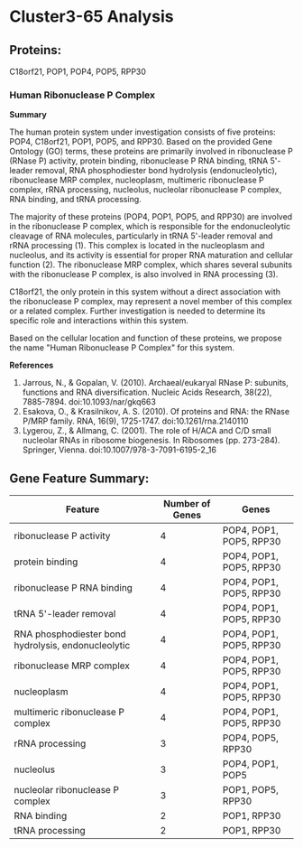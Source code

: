 # Cluster3-65 Analysis

## Proteins: 

C18orf21, POP1, POP4, POP5, RPP30

### Human Ribonuclease P Complex

**Summary**

The human protein system under investigation consists of five proteins: POP4, C18orf21, POP1, POP5, and RPP30. Based on the provided Gene Ontology (GO) terms, these proteins are primarily involved in ribonuclease P (RNase P) activity, protein binding, ribonuclease P RNA binding, tRNA 5'-leader removal, RNA phosphodiester bond hydrolysis (endonucleolytic), ribonuclease MRP complex, nucleoplasm, multimeric ribonuclease P complex, rRNA processing, nucleolus, nucleolar ribonuclease P complex, RNA binding, and tRNA processing.

The majority of these proteins (POP4, POP1, POP5, and RPP30) are involved in the ribonuclease P complex, which is responsible for the endonucleolytic cleavage of RNA molecules, particularly in tRNA 5'-leader removal and rRNA processing (1). This complex is located in the nucleoplasm and nucleolus, and its activity is essential for proper RNA maturation and cellular function (2). The ribonuclease MRP complex, which shares several subunits with the ribonuclease P complex, is also involved in RNA processing (3).

C18orf21, the only protein in this system without a direct association with the ribonuclease P complex, may represent a novel member of this complex or a related complex. Further investigation is needed to determine its specific role and interactions within this system.

Based on the cellular location and function of these proteins, we propose the name "Human Ribonuclease P Complex" for this system.

**References**

1. Jarrous, N., & Gopalan, V. (2010). Archaeal/eukaryal RNase P: subunits, functions and RNA diversification. Nucleic Acids Research, 38(22), 7885-7894. doi:10.1093/nar/gkq663
2. Esakova, O., & Krasilnikov, A. S. (2010). Of proteins and RNA: the RNase P/MRP family. RNA, 16(9), 1725-1747. doi:10.1261/rna.2140110
3. Lygerou, Z., & Allmang, C. (2001). The role of H/ACA and C/D small nucleolar RNAs in ribosome biogenesis. In Ribosomes (pp. 273-284). Springer, Vienna. doi:10.1007/978-3-7091-6195-2_16

## Gene Feature Summary: 

| Feature | Number of Genes | Genes |
| --- | --- | --- |
| ribonuclease P activity | 4 | POP4, POP1, POP5, RPP30 |
| protein binding | 4 | POP4, POP1, POP5, RPP30 |
| ribonuclease P RNA binding | 4 | POP4, POP1, POP5, RPP30 |
| tRNA 5'-leader removal | 4 | POP4, POP1, POP5, RPP30 |
| RNA phosphodiester bond hydrolysis, endonucleolytic | 4 | POP4, POP1, POP5, RPP30 |
| ribonuclease MRP complex | 4 | POP4, POP1, POP5, RPP30 |
| nucleoplasm | 4 | POP4, POP1, POP5, RPP30 |
| multimeric ribonuclease P complex | 4 | POP4, POP1, POP5, RPP30 |
| rRNA processing | 3 | POP4, POP5, RPP30 |
| nucleolus | 3 | POP4, POP1, POP5 |
| nucleolar ribonuclease P complex | 3 | POP1, POP5, RPP30 |
| RNA binding | 2 | POP1, RPP30 |
| tRNA processing | 2 | POP1, RPP30 |

